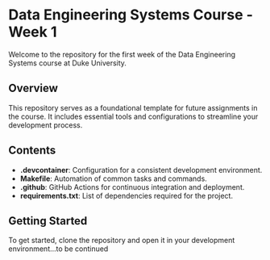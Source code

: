 # Data Engineering Systems Course - Week 1

Welcome to the repository for the first week of the Data Engineering Systems course at Duke University. 

## Overview

This repository serves as a foundational template for future assignments in the course. It includes essential tools and configurations to streamline your development process.

## Contents

- **.devcontainer**: Configuration for a consistent development environment.
- **Makefile**: Automation of common tasks and commands.
- **.github**: GitHub Actions for continuous integration and deployment.
- **requirements.txt**: List of dependencies required for the project.

## Getting Started

To get started, clone the repository and open it in your development environment...to be continued

